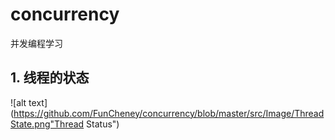 # concurrency
并发编程学习
## 1. 线程的状态
 ![alt text](https://github.com/FunCheney/concurrency/blob/master/src/Image/ThreadState.png"Thread Status")